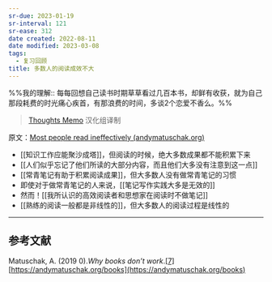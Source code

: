 ```yaml
---
sr-due: 2023-01-19
sr-interval: 121
sr-ease: 312
date created: 2022-08-11
date modified: 2023-03-08
tags:
  - 复习回顾
title: 多数人的阅读成效不大
---
```


%%我的理解:: 每每回想自己读书时期草草看过几百本书，却鲜有收获，就为自己那段耗费的时光痛心疾首，有那浪费的时间，多谈2个恋爱不香么。%%

> [Thoughts Memo](https://paratranz.cn/projects/3131) 汉化组译制

原文：[Most people read ineffectively (andymatuschak.org)](https://notes.andymatuschak.org/z432siNjuY9G8bTsnSugyHPB1YoZWgup6eMB3)

- [[知识工作应能聚沙成塔]]，但阅读的时候，绝大多数成果都不能积累下来
- [[人们似乎忘记了他们所读的大部分内容，而且他们大多没有注意到这一点]]
- [[常青笔记有助于积累阅读成果]]，但大多数人没有做常青笔记的习惯
- 即使对于做常青笔记的人来说，[[笔记写作实践大多是无效的]]
- 然而！[[我所认识的高效阅读者和思想家在阅读时不做笔记]]
- [[熟练的阅读一般都是非线性的]]，但大多数人的阅读过程是线性的  

___

## 参考文献

Matuschak, A. (2019 0).*Why books don’t work*.[\[7\]](https://zhuanlan.zhihu.com/p/451515311#ref_7) [https://andymatuschak.org/books](https://andymatuschak.org/books)
